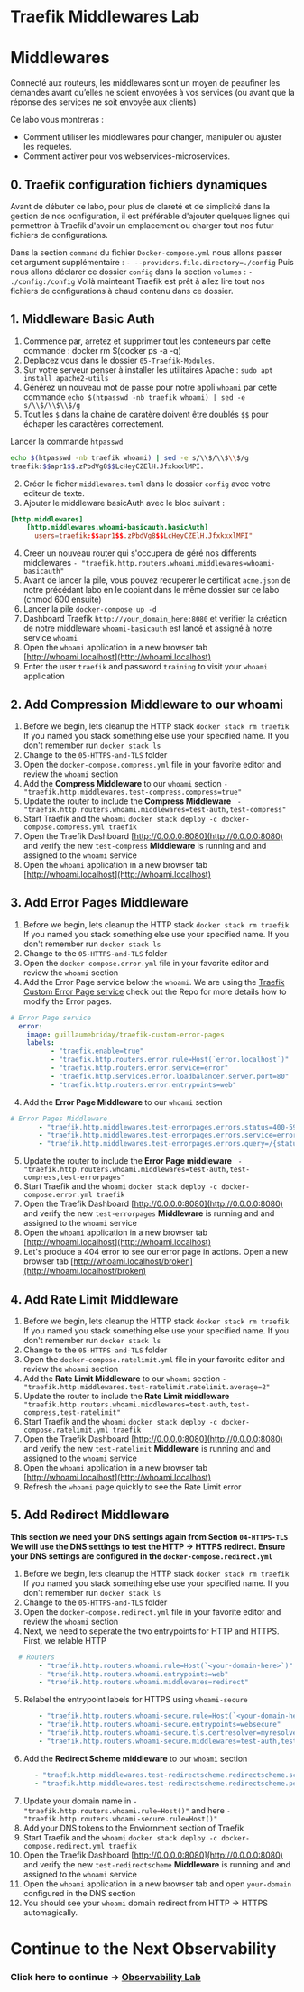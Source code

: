 # Traefik Middlewares Lab


# Middlewares

Connecté aux routeurs, les middlewares sont un moyen de peaufiner les demandes avant qu’elles ne soient envoyées à vos services (ou avant que la réponse des services ne soit envoyée aux clients)

Ce labo vous montreras :
* Comment utiliser les middlewares pour changer, manipuler ou ajuster les requetes.
* Comment activer pour vos webservices-microservices.

## 0. Traefik configuration fichiers dynamiques
Avant de débuter ce labo, pour plus de clareté et de simplicité dans la gestion de nos ocnfiguration,
il est préférable d'ajouter quelques lignes qui permettron à Traefik d'avoir un emplacement ou charger tout nos 
futur fichiers de configurations.

Dans la section `command` du fichier `Docker-compose.yml` nous allons passer cet argument supplémentaire : `- --providers.file.directory=./config`
Puis nous allons déclarer ce dossier `config` dans la section `volumes` : `- ./config:/config`
Voilà mainteant Traefik est prêt à allez lire tout nos fichiers de configurations à chaud contenu dans ce dossier.

## 1. Middleware Basic Auth
1. Commence par, arretez et supprimer tout les conteneurs par cette commande : docker rm $(docker ps -a -q)
2. Deplacez vous dans le dossier `05-Traefik-Modules`.
3. Sur votre serveur penser à installer les utilitaires Apache : `sudo apt install apache2-utils`
4. Générez un nouveau mot de passe pour notre appli `whoami` par cette commande `echo $(htpasswd -nb traefik whoami) | sed -e s/\\$/\\$\\$/g`
5. Tout les `$` dans la chaine de caratère doivent être doublés `$$` pour échaper les caractères correctement. 

Lancer la commande `htpasswd`

```bash
echo $(htpasswd -nb traefik whoami) | sed -e s/\\$/\\$\\$/g
traefik:$$apr1$$.zPbdVg8$$LcHeyCZElH.JfxkxxlMPI.

```

2. Créer le ficher `middlewares.toml` dans le dossier `config` avec votre editeur de texte.
3. Ajouter le middleware basicAuth avec le bloc suivant :
```toml
[http.middlewares]
    [http.middlewares.whoami-basicauth.basicAuth]
      users=traefik:$$apr1$$.zPbdVg8$$LcHeyCZElH.JfxkxxlMPI"
```
4. Creer un nouveau router qui s'occupera de géré nos differents middlewares `- "traefik.http.routers.whoami.middlewares=whoami-basicauth"`
5. Avant de lancer la pile, vous pouvez recuperer le certificat `acme.json` de notre précédant labo en le copiant dans le même dossier sur ce labo (chmod 600 ensuite)
8. Lancer la pile `docker-compose up -d`
9. Dashboard Traefik  `http://your_domain_here:8080` et verifier la création de notre middleware `whoami-basicauth` est lancé et assigné à notre service `whoami`
10. Open the `whoami` application in a new browser tab [http://whoami.localhost](http://whoami.localhost)
11. Enter the user `traefik` and password `training` to visit your `whoami` application

## 2. Add Compression Middleware to our whoami
1. Before we begin, lets cleanup the HTTP stack  `docker stack rm traefik` If you named you stack something else use your specified name. If you don't remember run `docker stack ls`
2. Change to the `05-HTTPS-and-TLS` folder
3. Open the `docker-compose.compress.yml` file in your favorite editor and review the `whoami` section
4. Add the **Compress Middleware** to our `whoami` section `- "traefik.http.middlewares.test-compress.compress=true"`
5. Update the router to include the **Compress Middleware** ` - "traefik.http.routers.whoami.middlewares=test-auth,test-compress"`
6. Start Traefik and the `whoami` `docker stack deploy -c docker-compose.compress.yml traefik`
7. Open the Traefik Dashboard [http://0.0.0.0:8080](http://0.0.0.0:8080) and verify the new `test-compress` **Middleware** is running and and assigned to the `whoami` service
8.  Open the `whoami` application in a new browser tab [http://whoami.localhost](http://whoami.localhost)

## 3. Add Error Pages Middleware
1. Before we begin, lets cleanup the HTTP stack  `docker stack rm traefik` If you named you stack something else use your specified name. If you don't remember run `docker stack ls`
2. Change to the `05-HTTPS-and-TLS` folder
3. Open the `docker-compose.error.yml` file in your favorite editor and review the `whoami` section
4. Add the Error Page service below the `whoami`. We are using the [Traefik Custom Error Page service](https://github.com/guillaumebriday/traefik-custom-error-pages) check out the Repo for more details how to modify the Error pages.

  ```yaml
  # Error Page service
    error:
      image: guillaumebriday/traefik-custom-error-pages
      labels:
            - "traefik.enable=true"
            - "traefik.http.routers.error.rule=Host(`error.localhost`)"
            - "traefik.http.routers.error.service=error"
            - "traefik.http.services.error.loadbalancer.server.port=80"
            - "traefik.http.routers.error.entrypoints=web"
  ```

4. Add the **Error Page Middleware** to our `whoami` section

```yaml
# Error Pages Middleware
       - "traefik.http.middlewares.test-errorpages.errors.status=400-599"
       - "traefik.http.middlewares.test-errorpages.errors.service=error"
       - "traefik.http.middlewares.test-errorpages.errors.query=/{status}.html"
```


5. Update the router to include the **Error Page middleware** ` - "traefik.http.routers.whoami.middlewares=test-auth,test-compress,test-errorpages"`
6. Start Traefik and the `whoami` `docker stack deploy -c docker-compose.error.yml traefik`
7. Open the Traefik Dashboard [http://0.0.0.0:8080](http://0.0.0.0:8080) and verify the new `test-errorpages` **Middleware** is running and and assigned to the `whoami` service
8.  Open the `whoami` application in a new browser tab [http://whoami.localhost](http://whoami.localhost)
9.  Let's produce a 404 error to see our error page in actions. Open a new browser tab [http://whoami.localhost/broken](http://whoami.localhost/broken)

## 4. Add Rate Limit Middleware
1. Before we begin, lets cleanup the HTTP stack  `docker stack rm traefik` If you named you stack something else use your specified name. If you don't remember run `docker stack ls`
2. Change to the `05-HTTPS-and-TLS` folder
3. Open the `docker-compose.ratelimit.yml` file in your favorite editor and review the `whoami` section
4. Add the **Rate Limit Middleware** to our `whoami` section `- "traefik.http.middlewares.test-ratelimit.ratelimit.average=2"`
5. Update the router to include the **Rate Limit middleware** ` - "traefik.http.routers.whoami.middlewares=test-auth,test-compress,test-ratelimit"`
6. Start Traefik and the `whoami` `docker stack deploy -c docker-compose.ratelimit.yml traefik`
7. Open the Traefik Dashboard [http://0.0.0.0:8080](http://0.0.0.0:8080) and verify the new `test-ratelimit` **Middleware** is running and and assigned to the `whoami` service
8. Open the `whoami` application in a new browser tab [http://whoami.localhost](http://whoami.localhost)
9. Refresh the `whoami` page quickly to see the Rate Limit error

## 5. Add Redirect Middleware

**This section we need your DNS settings again from Section `04-HTTPS-TLS` We will use the DNS settings to test the HTTP -> HTTPS redirect. Ensure your DNS settings are configured in the `docker-compose.redirect.yml`**

1. Before we begin, lets cleanup the HTTP stack  `docker stack rm traefik` If you named you stack something else use your specified name. If you don't remember run `docker stack ls`
2. Change to the `05-HTTPS-and-TLS` folder
3. Open the `docker-compose.redirect.yml` file in your favorite editor and review the `whoami` section
4. Next, we need to seperate the two entrypoints for HTTP and HTTPS. First, we relable HTTP
   

```yaml
  # Routers
       - "traefik.http.routers.whoami.rule=Host(`<your-domain-here>`)"
       - "traefik.http.routers.whoami.entrypoints=web"
       - "traefik.http.routers.whoami.middlewares=redirect"
``` 
5. Relabel the entrypoint labels for HTTPS using `whoami-secure`

```yaml
       - "traefik.http.routers.whoami-secure.rule=Host(`<your-domain-here>`)"
       - "traefik.http.routers.whoami-secure.entrypoints=websecure"
       - "traefik.http.routers.whoami-secure.tls.certresolver=myresolver"
       - "traefik.http.routers.whoami-secure.middlewares=test-auth,test-compress,test-errorpages,test-ratelimit"
```

6. Add the **Redirect Scheme middleware** to our `whoami` section

  ```yaml
        - "traefik.http.middlewares.test-redirectscheme.redirectscheme.scheme=https"
        - "traefik.http.middlewares.test-redirectscheme.redirectscheme.permanent=true"
  ```

7. Update your domain name in `- "traefik.http.routers.whoami.rule=Host(`<your-domain-here>`)"` and here `- "traefik.http.routers.whoami-secure.rule=Host(`<your-domain-here>`)"`
8. Add your DNS tokens to the Enviornment section of Traefik
9. Start Traefik and the `whoami` `docker stack deploy -c docker-compose.redirect.yml traefik`
10. Open the Traefik Dashboard [http://0.0.0.0:8080](http://0.0.0.0:8080) and verify the new `test-redirectscheme` **Middleware** is running and and assigned to the `whoami` service
11. Open the `whoami` application in a new browser tab and open `your-domain` configured in the DNS section
12. You should see your `whoami` domain redirect from HTTP -> HTTPS automagically. 

# Continue to the Next Observability

### Click here to continue -> [Observability Lab](https://github.com/56kcloud/traefik-training/blob/master/06-Observability/traefik-observability.md)